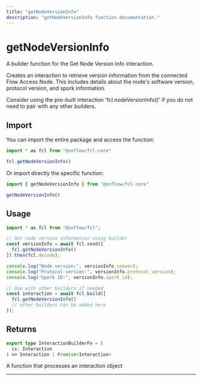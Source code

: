 ```yaml
---
title: "getNodeVersionInfo"
description: "getNodeVersionInfo function documentation."
---
```


<!-- THIS DOCUMENT IS AUTO-GENERATED FROM [onflow/fcl-core/../sdk/src/build/build-get-node-version-info.ts](https://github.com/onflow/fcl-js/tree/master/packages/fcl-core/../sdk/src/build/build-get-node-version-info.ts). DO NOT EDIT MANUALLY -->

# getNodeVersionInfo

A builder function for the Get Node Version Info interaction.

Creates an interaction to retrieve version information from the connected Flow Access Node.
This includes details about the node's software version, protocol version, and spork information.

Consider using the pre-built interaction 'fcl.nodeVersionInfo()' if you do not need to pair with any other builders.

## Import

You can import the entire package and access the function:

```typescript
import * as fcl from "@onflow/fcl-core"

fcl.getNodeVersionInfo()
```

Or import directly the specific function:

```typescript
import { getNodeVersionInfo } from "@onflow/fcl-core"

getNodeVersionInfo()
```

## Usage

```typescript
import * as fcl from "@onflow/fcl";

// Get node version information using builder
const versionInfo = await fcl.send([
  fcl.getNodeVersionInfo()
]).then(fcl.decode);

console.log("Node version:", versionInfo.semver);
console.log("Protocol version:", versionInfo.protocol_version);
console.log("Spork ID:", versionInfo.spork_id);

// Use with other builders if needed
const interaction = await fcl.build([
  fcl.getNodeVersionInfo()
  // other builders can be added here
]);
```


## Returns

```typescript
export type InteractionBuilderFn = (
  ix: Interaction
) => Interaction | Promise<Interaction>
```


A function that processes an interaction object

---